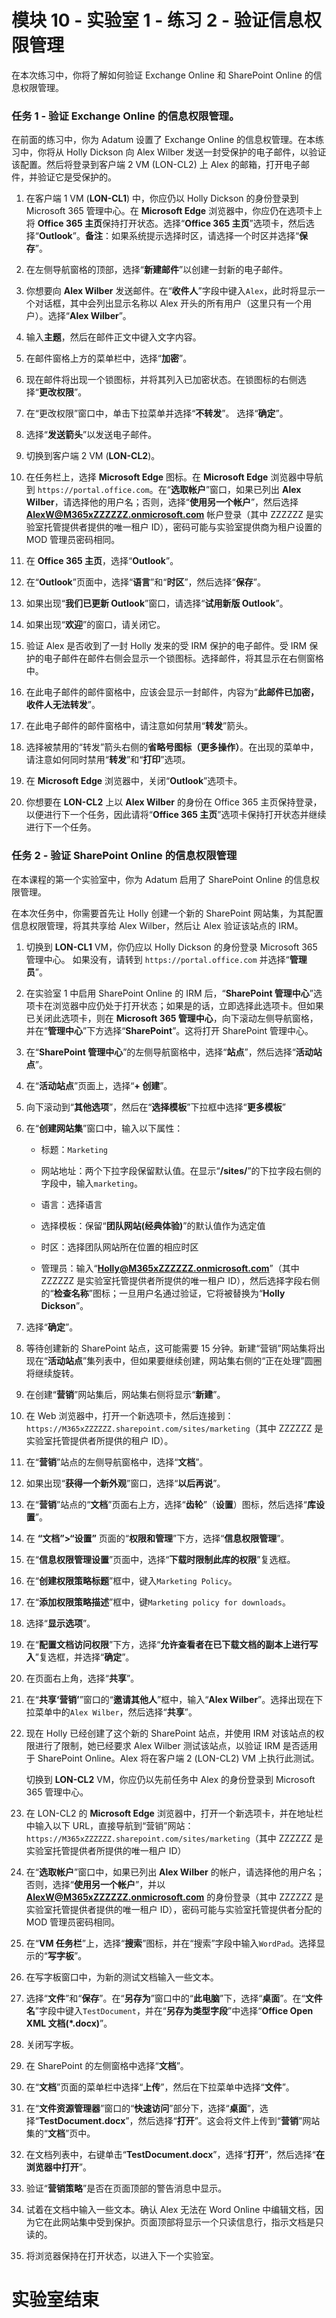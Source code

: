 # 模块 10 - 实验室 1 - 练习 2 - 验证信息权限管理 

在本次练习中，你将了解如何验证 Exchange Online 和 SharePoint Online 的信息权限管理。
 
### 任务 1 - 验证 Exchange Online 的信息权限管理。

在前面的练习中，你为 Adatum 设置了 Exchange Online 的信息权管理。在本练习中，你将从 Holly Dickson 向 Alex Wilber 发送一封受保护的电子邮件，以验证该配置。然后将登录到客户端 2 VM (LON-CL2) 上 Alex 的邮箱，打开电子邮件，并验证它是受保护的。  

1. 在客户端 1 VM (**LON-CL1**) 中，你应仍以 Holly Dickson 的身份登录到 Microsoft 365 管理中心。在 **Microsoft Edge** 浏览器中，你应仍在选项卡上将 **Office 365 主页**保持打开状态。选择“**Office 365 主页**”选项卡，然后选择“**Outlook**”。**备注**：如果系统提示选择时区，请选择一个时区并选择“**保存**”。 

4. 在左侧导航窗格的顶部，选择“**新建邮件**”以创建一封新的电子邮件。

5. 你想要向 **Alex Wilber** 发送邮件。在“**收件人**”字段中键入`Alex`，此时将显示一个对话框，其中会列出显示名称以 Alex 开头的所有用户（这里只有一个用户）。选择“**Alex Wilber**”。

6. 输入**主题**，然后在邮件正文中键入文字内容。 

7. 在邮件窗格上方的菜单栏中，选择“**加密**”。

8. 现在邮件将出现一个锁图标，并将其列入已加密状态。在锁图标的右侧选择“**更改权限**”。

9. 在“更改权限”窗口中，单击下拉菜单并选择“**不转发**”。  选择“**确定**”。

10. 选择“**发送箭头**”以发送电子邮件。 

11. 切换到客户端 2 VM (**LON-CL2**)。

14. 在任务栏上，选择 **Microsoft Edge** 图标。在 **Microsoft Edge** 浏览器中导航到 `https://portal.office.com`。在“**选取帐户**”窗口，如果已列出 **Alex Wilber**，请选择他的用户名；否则，选择“**使用另一个帐户**”，然后选择 **AlexW@M365xZZZZZZ.onmicrosoft.com** 帐户登录（其中 ZZZZZZ 是实验室托管提供者提供的唯一租户 ID），密码可能与实验室提供商为租户设置的 MOD 管理员密码相同。

15. 在 **Office 365 主页**，选择“**Outlook**”。 

16. 在“**Outlook**”页面中，选择“**语言**”和“**时区**”，然后选择“**保存**”。 

17. 如果出现“**我们已更新 Outlook**”窗口，请选择“**试用新版 Outlook**”。 

18. 如果出现“**欢迎**”的窗口，请关闭它。 

19. 验证 Alex 是否收到了一封 Holly 发来的受 IRM 保护的电子邮件。受 IRM 保护的电子邮件在邮件右侧会显示一个锁图标。选择邮件，将其显示在右侧窗格中。

20. 在此电子邮件的邮件窗格中，应该会显示一封邮件，内容为“**此邮件已加密，收件人无法转发**”。

21. 在此电子邮件的邮件窗格中，请注意如何禁用“**转发**”箭头。 

22. 选择被禁用的“转发”箭头右侧的**省略号图标（更多操作）**。在出现的菜单中，请注意如何同时禁用“**转发**”和“**打印**”选项。 

23. 在 **Microsoft Edge** 浏览器中，关闭“**Outlook**”选项卡。 

24. 你想要在 **LON-CL2** 上以 **Alex Wilber** 的身份在 Office 365 主页保持登录，以便进行下一个任务，因此请将“**Office 365 主页**”选项卡保持打开状态并继续进行下一个任务。

 
### 任务 2 - 验证 SharePoint Online 的信息权限管理

在本课程的第一个实验室中，你为 Adatum 启用了 SharePoint Online 的信息权限管理。

在本次任务中，你需要首先让 Holly 创建一个新的 SharePoint 网站集，为其配置信息权限管理，将其共享给 Alex Wilber，然后让 Alex 验证该站点的 IRM。 

1. 切换到 **LON-CL1** VM，你仍应以 Holly Dickson 的身份登录 Microsoft 365 管理中心。  如果没有，请转到 `https://portal.office.com` 并选择“**管理员**”。

2. 在实验室 1 中启用 SharePoint Online 的 IRM 后，“**SharePoint 管理中心**”选项卡在浏览器中应仍处于打开状态；如果是的话，立即选择此选项卡。但如果已关闭此选项卡，则在 **Microsoft 365 管理中心**，向下滚动左侧导航窗格，并在“**管理中心**”下方选择“**SharePoint**”。这将打开 SharePoint 管理中心。

3. 在“**SharePoint 管理中心**”的左侧导航窗格中，选择“**站点**”，然后选择“**活动站点**”。

4. 在“**活动站点**”页面上，选择“**+ 创建**”。

5. 向下滚动到“**其他选项**”，然后在“**选择模板**”下拉框中选择“**更多模板**”

6. 在“**创建网站集**”窗口中，输入以下属性：

	- 标题：`Marketing`  

	- 网站地址：两个下拉字段保留默认值。在显示“**/sites/**”的下拉字段右侧的字段中，输入`marketing`。

	- 语言：选择语言

	- 选择模板：保留“**团队网站(经典体验)**”的默认值作为选定值

	- 时区：选择团队网站所在位置的相应时区 

	- 管理员：输入“**Holly@M365xZZZZZZ.onmicrosoft.com**”（其中 ZZZZZZ 是实验室托管提供者所提供的唯一租户 ID），然后选择字段右侧的“**检查名称**”图标；一旦用户名通过验证，它将被替换为“**Holly Dickson**”。

	
7. 选择“**确定**”。

8. 等待创建新的 SharePoint 站点，这可能需要 15 分钟。新建“营销”网站集将出现在“**活动站点**”集列表中，但如果要继续创建，网站集右侧的“正在处理”圆圈将继续旋转。 

9. 在创建“**营销**”网站集后，网站集右侧将显示“**新建**”。

10. 在 Web 浏览器中，打开一个新选项卡，然后连接到：`https://M365xZZZZZZ.sharepoint.com/sites/marketing`（其中 ZZZZZZ 是实验室托管提供者所提供的租户 ID）。

11. 在“**营销**”站点的左侧导航窗格中，选择“**文档**”。 

12. 如果出现“**获得一个新外观**”窗口，选择“**以后再说**”。

13. 在“**营销**”站点的“**文档**”页面右上方，选择“**齿轮**”（**设置**）图标，然后选择“**库设置**”。 

14. 在 **“文档”&gt;“设置”** 页面的“**权限和管理**”下方，选择“**信息权限管理**”。 

15. 在“**信息权限管理设置**”页面中，选择“**下载时限制此库的权限**”复选框。 

16. 在“**创建权限策略标题**”框中，键入`Marketing Policy`。 

17. 在“**添加权限策略描述**”框中，键`Marketing policy for downloads`。 

18. 选择“**显示选项**”。 

19. 在“**配置文档访问权限**”下方，选择“**允许查看者在已下载文档的副本上进行写入**”复选框，并选择“**确定**”。 

20. 在页面右上角，选择“**共享**”。

21. 在“**共享‘营销’**”窗口的“**邀请其他人**”框中，输入“**Alex Wilber**”。选择出现在下拉菜单中的`Alex Wilber`，然后选择“**共享**”。

22. 现在 Holly 已经创建了这个新的 SharePoint 站点，并使用 IRM 对该站点的权限进行了限制，她已经要求 Alex Wilber 测试该站点，以验证 IRM 是否适用于 SharePoint Online。Alex 将在客户端 2 (LON-CL2) VM 上执行此测试。

	切换到 **LON-CL2** VM，你应仍以先前任务中 Alex 的身份登录到 Microsoft 365 管理中心。  

23. 在 LON-CL2 的 **Microsoft Edge** 浏览器中，打开一个新选项卡，并在地址栏中输入以下 URL，直接导航到“营销”网站：`https://M365xZZZZZZ.sharepoint.com/sites/marketing`（其中 ZZZZZZ 是实验室托管提供者所提供的唯一租户 ID）

24. 在“**选取帐户**”窗口中，如果已列出 **Alex Wilber** 的帐户，请选择他的用户名；否则，选择“**使用另一个帐户**”，并以 **AlexW@M365xZZZZZZ.onmicrosoft.com** 的身份登录（其中 ZZZZZZ 是实验室托管提供者提供的唯一租户 ID），密码可能与实验室托管提供者分配的 MOD 管理员密码相同。

25. 在“**VM 任务栏**”上，选择“**搜索**”图标，并在“搜索”字段中输入`WordPad`。选择显示的“**写字板**”。

26. 在写字板窗口中，为新的测试文档输入一些文本。 

27. 选择“**文件**”和“**保存**”。在“**另存为**”窗口中的“**此电脑**”下，选择“**桌面**”。在“**文件名**”字段中键入`TestDocument`，并在“**另存为类型字段**”中选择“**Office Open XML 文档(*.docx)**”。 

28. 关闭写字板。

29. 在 SharePoint 的左侧窗格中选择“**文档**”。  

30. 在“**文档**”页面的菜单栏中选择“**上传**”，然后在下拉菜单中选择“**文件**”。 

31. 在“**文件资源管理器**”窗口的“**快速访问**”部分下，选择“**桌面**”，选择“**TestDocument.docx**”，然后选择“**打开**”。这会将文件上传到“**营销**”网站集的“**文档**”页中。

32. 在文档列表中，右键单击“**TestDocument.docx**”，选择“**打开**”，然后选择“**在浏览器中打开**”。 

33. 验证“**营销策略**”是否在页面顶部的警告消息中显示。 

34. 试着在文档中输入一些文本。确认 Alex 无法在 Word Online 中编辑文档，因为它在此网站集中受到保护。页面顶部将显示一个只读信息行，指示文档是只读的。

35. 将浏览器保持在打开状态，以进入下一个实验室。 


# 实验室结束

